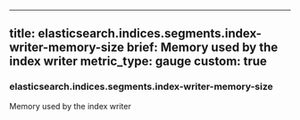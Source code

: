 
---
title: elasticsearch.indices.segments.index-writer-memory-size
brief: Memory used by the index writer
metric_type: gauge
custom: true
---
### elasticsearch.indices.segments.index-writer-memory-size

Memory used by the index writer
